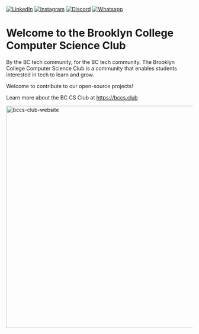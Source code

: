 [![LinkedIn](https://img.shields.io/badge/%40bc--compsci--club---?logo=linkedin&logoColor=ffffff&color=882346)](https://www.linkedin.com/company/bc-compsci-club/)
[![Instagram](https://img.shields.io/badge/%40bccs.club---?logo=instagram&logoColor=ffffff&color=882346)](https://www.instagram.com/bccs.club/)
[![Discord](https://img.shields.io/badge/Brooklyn_College_Computer_Science_Club---?logo=discord&logoColor=ffffff&color=882346)](https://discord.com/invite/C77eXN8bHT)
[![Whatsapp](https://img.shields.io/badge/Computer_Science_Club---?logo=whatsapp&logoColor=ffffff&color=882346)](https://chat.whatsapp.com/ISU51DWQHSL0wQ7SoEAKa0)

# Welcome to the Brooklyn College Computer Science Club

By the BC tech community, for the BC tech community. The Brooklyn College Computer Science Club is a community that enables students interested in tech to learn and grow.

Welcome to contribute to our open-source projects!

Learn more about the BC CS Club at https://bccs.club

<a href="https://bccs.club"><img width="600" alt="bccs-club-website" src="https://github.com/user-attachments/assets/a43367a3-70ab-4eef-a3d7-e50ffb62a547"></a>
